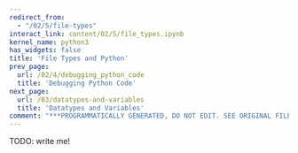 ```yaml
---
redirect_from:
  - "/02/5/file-types"
interact_link: content/02/5/file_types.ipynb
kernel_name: python3
has_widgets: false
title: 'File Types and Python'
prev_page:
  url: /02/4/debugging_python_code
  title: 'Debugging Python Code'
next_page:
  url: /03/datatypes-and-variables
  title: 'Datatypes and Variables'
comment: "***PROGRAMMATICALLY GENERATED, DO NOT EDIT. SEE ORIGINAL FILES IN /content***"
---
```



TODO: write me!

